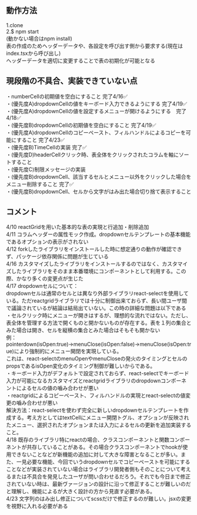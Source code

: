 ## 動作方法  
1.clone  
2.$ npm start  
(動かない場合はnpm install)  
表の作成のためヘッダーデータや、各設定を呼び出す側から要求する(現在はindex.tsxから呼び出し)  
ヘッダーデータを適切に変更することで表の初期化が可能となる

## 現段階の不具合、実装できていない点  
・numberCellの初期値を空白にすること  完了4/16✅  
・(優先度A)dropdownCellの値をキーボード入力できるようにする  完了4/19✅  
・(優先度A)dropdownCellの値を設定するメニューが開けるようにする　完了4/18✅  
・(優先度B)dropdownCellの初期値を空白にすること  完了4/19✅  
・(優先度A)dropdownCellのコピーペースト、フィルハンドルによるコピーを可能にすること  完了4/23✅  
・(優先度B)TimeCellの実装  完了✅  
・(優先度D)headerCellクリック時、表全体をクリックされたコラムを軸にソートすること  
・(優先度C)制限メッセージの実装  
・(優先度B)dropdownCell、該当するセルとメニュー以外をクリックした場合をメニュー削除すること  完了✅  
・(優先度B)dropdownCell、セルから文字がはみ出た場合切り捨て表示すること  

## コメント  
4/10 reactGridを用いた基本的な表の実現と行追加・削除追加  
4/11 コラムヘッダーの属性モック作成。dropdownセルテンプレートの基本機能であるオプションの表示がされない  
4/12 forkしたライブラリをインストールした時に想定通りの動作が確認できず、パッケージ依存関係に問題が生じている  
4/16 カスタマイズしたライブラリをインストールするのではなく、カスタマイズしたライブラリをそのまま本番環境にコンポーネントとして利用する。この際、かなり多くの変更点が生じた  
4/17 dropdownセルについて：  
dropdownセルは通常のセルとは異なり外部ライブラリreact-selectを使用している。ただreactgridライブラリでは十分に制御出来ておらず、長い間ユーザ間で議論されているが結論は結局出ていない。この時の詳細な問題は以下である  
・セルクリック時にメニューが開きはするが、理想的な流れではない。ただし、表全体を管理する方法で開くものと開かないものが存在する。表を１列の集合とみた場合は開き、セルを縦横の集合とみた場合はそもそも開かない  
例：pointerdown(isOpen:true)→menuClose(isOpen:false)→menuClose(isOpen:true)により強制的にメニュー開閉を実現している。  
これは、react-selectのmenuOpenやmenuCloseの発火のタイミングとセルのpropsであるisOpen変化のタイミング制御が難しいからである。  
・キーボード入力がデフォルトで設定されておらず、react-selectでキーボード入力が可能になるカスタマイズとreactgridライブラリのdropdownコンポーネントによるセルの値の嚙み合わせが悪い  
・reactgridによるコピーペースト、フィルハンドルの実現とreact-selectの値変更の嚙み合わせが悪い  
解決方法：react-selectを使わず完全に新しいdropdownセルテンプレートを作成する。考え方としてはtextCellにメニュー開閉トグル、オプションが反映されたメニュー、選択されたオプションまたは入力によるセルの更新を追加実装すること。  
4/18 既存のライブラリ特にreactの場合、クラスコンポーネントと関数コンポーネントが共存していることがある。その場合クラスコンポーネントでhookが使用できないことなどが新機能の追加に対して大きな障害となることが多い。また、一見必要な機能、今回でいうdropdownセルでコピーペーストを可能にすることなどが実装されていない場合はライブラリ開発者側もそのことについて考えるまたは不具合を発見したユーザが問い合わせるだろう。それでも今日まで修正されていない時は、最新ヴァージョンの設計に沿って修正することが難しいのだと理解し、機能によるが大きく設計の方から見直す必要がある。  
4/23 文字列のはみ出し修正についてscssだけで修正するのが難しい。jsxの変更を視野に入れる必要がある
